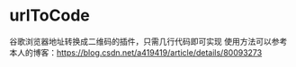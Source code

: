 # urlToCode
谷歌浏览器地址转换成二维码的插件，只需几行代码即可实现
使用方法可以参考本人的博客：https://blog.csdn.net/a419419/article/details/80093273
